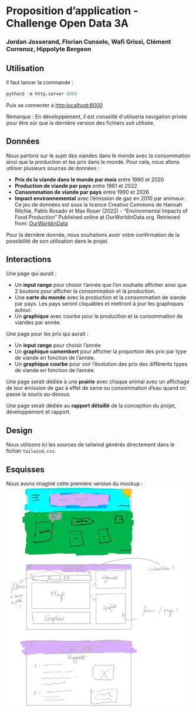 # Proposition d’application - Challenge Open Data 3A
### Jordan Josserand, Florian Cunsolo, Wafi Grissi, Clément Correnoz, Hippolyte Bergeon

## Utilisation

Il faut lancer la commande : 
```python
python3 -m http.server 8000
```

Puis se connecter à [http:localhost:8000](http:localhost:8000)

Remarque : En développement, il est conseillé d'utiliserla navigation privée pour être sûr que la dernière version des fichiers soit utilisée.

## Données

Nous partons sur le sujet des viandes dans le monde avec la consommation ainsi que la production et les prix dans le monde. Pour cela, nous allons utiliser plusieurs sources de données : 

- **Prix de la viande dans le monde par mois** entre 1990 et 2020
- **Production de viande par pays** entre 1961 et 2022
- **Consommation de viande par pays** entre 1990 et 2026
- **Impact environnemental** avec l’émission de gaz en 2010 par animaux. Ce jeu de données est sous la licence Creative Commons de Hannah Ritchie, Pablo Rosado et Max Roser (2022) - “Environmental Impacts of Food Production” Published online at OurWorldinData.org. Retrieved from: [OurWorldinData](https://ourworldindata.org/environmental-impacts-of-food) 

Pour la dernière donnée, nous souhaitons avoir votre confirmation de la possibilité de son utilisation dans le projet.

## Interactions

Une page qui aurait :

- Un **input range** pour choisir l’année que l’on souhaite afficher ainsi que 2 boutons pour afficher la consommation et la production.
- Une **carte du monde** avec la production et la consommation de viande par pays. Les pays seront cliquables et mettront à jour les graphiques autour.
- Un **graphique** avec courbe pour la production et la consommation de viandes par année.

Une page pour les prix qui aurait :

- Un **input range** pour choisir l’année 
- Un **graphique camembert** pour afficher la proportion des prix par type de viande en fonction de l’année.
- Un **graphique courbe** pour voir l’évolution des prix des différents types de viande en fonction de l’année.

Une page serait dédiée à une **prairie** avec chaque animal avec un affichage de leur émission de gaz à effet de serre ou consommation d’eau quand on passe la souris au-dessus.

Une page serait dédiée au **rapport détaillé** de la conception du projet, développement et rapport.

## Design

Nous utilisons ici les sources de tailwind générés directement dans le fichier `tailwind.css`.

## Esquisses

Nous avons imaginé cette première version du mockup :
![Mockup de l'application](opendata.png)
